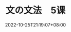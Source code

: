 ---
title: "文の文法　5课"
date: 2022-10-25T21:19:07+08:00
lastmod: 
tags: ["n2"]
summary: ""
draft: true
---